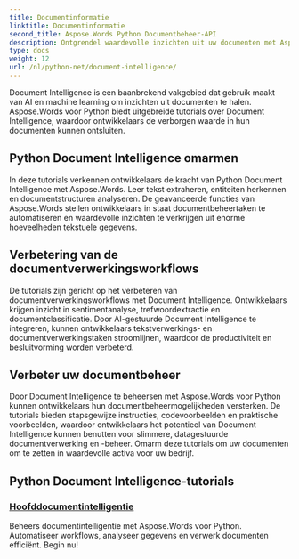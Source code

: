 ```yaml
---
title: Documentinformatie
linktitle: Documentinformatie
second_title: Aspose.Words Python Documentbeheer-API
description: Ontgrendel waardevolle inzichten uit uw documenten met Aspose.Words voor Python's Document Intelligence. Automatiseer analyse, tekstextractie en classificatie.
type: docs
weight: 12
url: /nl/python-net/document-intelligence/
---
```


Document Intelligence is een baanbrekend vakgebied dat gebruik maakt van AI en machine learning om inzichten uit documenten te halen. Aspose.Words voor Python biedt uitgebreide tutorials over Document Intelligence, waardoor ontwikkelaars de verborgen waarde in hun documenten kunnen ontsluiten.

## Python Document Intelligence omarmen

In deze tutorials verkennen ontwikkelaars de kracht van Python Document Intelligence met Aspose.Words. Leer tekst extraheren, entiteiten herkennen en documentstructuren analyseren. De geavanceerde functies van Aspose.Words stellen ontwikkelaars in staat documentbeheertaken te automatiseren en waardevolle inzichten te verkrijgen uit enorme hoeveelheden tekstuele gegevens.

## Verbetering van de documentverwerkingsworkflows

De tutorials zijn gericht op het verbeteren van documentverwerkingsworkflows met Document Intelligence. Ontwikkelaars krijgen inzicht in sentimentanalyse, trefwoordextractie en documentclassificatie. Door AI-gestuurde Document Intelligence te integreren, kunnen ontwikkelaars tekstverwerkings- en documentverwerkingstaken stroomlijnen, waardoor de productiviteit en besluitvorming worden verbeterd.

## Verbeter uw documentbeheer

Door Document Intelligence te beheersen met Aspose.Words voor Python kunnen ontwikkelaars hun documentbeheermogelijkheden versterken. De tutorials bieden stapsgewijze instructies, codevoorbeelden en praktische voorbeelden, waardoor ontwikkelaars het potentieel van Document Intelligence kunnen benutten voor slimmere, datagestuurde documentverwerking en -beheer. Omarm deze tutorials om uw documenten om te zetten in waardevolle activa voor uw bedrijf.

## Python Document Intelligence-tutorials
### [Hoofddocumentintelligentie](./master-document-intelligence/)
Beheers documentintelligentie met Aspose.Words voor Python. Automatiseer workflows, analyseer gegevens en verwerk documenten efficiënt. Begin nu!